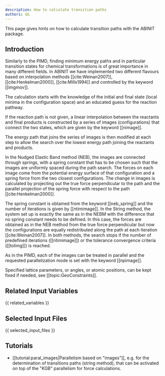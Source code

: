 ```yaml
---
description: How to calculate transition paths
authors: GG
---
```

<!--- This is the source file for this topics. Can be edited. -->

This page gives hints on how to calculate transition paths with the ABINIT package.

## Introduction

Similarly to the PIMD, finding minimum energy paths and in particular
transition states for chemical transformations is of great importance in many
different fields. In ABINIT we have implemented two different flavours based
on interpolation methods [[cite:Weinan2007]], [[cite:Henkelman2000]],
[[cite:Mills1994]] and controlled by the keyword [[imgmov]].

The calculation starts with the knowledge of the initial and final state
(local minima in the configuration space) and an educated guess for the
reaction pathway.

If the reaction path is not given, a linear interpolation between the
reactants and final products is constructed by a series of images
(configurations) that connect the two states, which are given by the keyword
[[nimage]].

The energy path that joins the series of images is then modified at each step
to allow the search over the lowest energy path joining the reactants and
products.

In the Nudged Elastic Band method (NEB), the images are connected through
springs, with a spring constant that has to be chosen such that the images are
uniformly spaced during the path search. The forces on each image come from
the potential energy surface of that configuration and a spring force from the
two closest configurations. The change in images is calculated by projecting
out the true force perpendicular to the path and the parallel projection of
the spring force with respect to the path [[cite:Henkelman2000]].

The spring constant is obtained from the keyword [[neb_spring]] and the number
of iterations is given by [[ntimimage]]. In the String method, the system set
up is exactly the same as in the NEBM with the difference that no spring
constant needs to be defined. In this case, the forces are obtained as in the
NEB method from the true force perpendicular but now the configurations are
equally redistributed along the path at each iteration [[cite:Weinan2007]]. In
both methods, the search stops if the number of predefined iterations
([[ntimimage]]) or the tolerance convergence criteria ([[tolimg]]) is reached.

As in the PIMD, each of the images can be treated in parallel and the
requested parallelization mode is set with the keyword [[npimage]].

Specified lattice parameters, or angles, or atomic positions, can be kept
fixed if needed, see [[topic:GeoConstraints]].



## Related Input Variables

{{ related_variables }}

## Selected Input Files

{{ selected_input_files }}

## Tutorials

* [[tutorial:paral_images|Parallelism based on "images"]], e.g. for the determination of transitions paths (string method), that can be activated on top of the "KGB" parallelism for force calculations.

